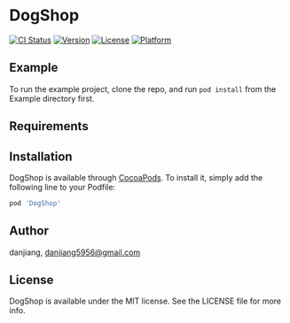 # DogShop

[![CI Status](https://img.shields.io/travis/danjiang/DogShop.svg?style=flat)](https://travis-ci.org/danjiang/DogShop)
[![Version](https://img.shields.io/cocoapods/v/DogShop.svg?style=flat)](https://cocoapods.org/pods/DogShop)
[![License](https://img.shields.io/cocoapods/l/DogShop.svg?style=flat)](https://cocoapods.org/pods/DogShop)
[![Platform](https://img.shields.io/cocoapods/p/DogShop.svg?style=flat)](https://cocoapods.org/pods/DogShop)

## Example

To run the example project, clone the repo, and run `pod install` from the Example directory first.

## Requirements

## Installation

DogShop is available through [CocoaPods](https://cocoapods.org). To install
it, simply add the following line to your Podfile:

```ruby
pod 'DogShop'
```

## Author

danjiang, danjiang5956@gmail.com

## License

DogShop is available under the MIT license. See the LICENSE file for more info.
